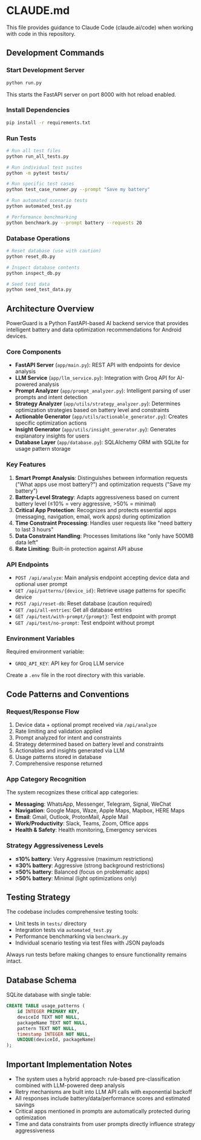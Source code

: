 # CLAUDE.md

This file provides guidance to Claude Code (claude.ai/code) when working with code in this repository.

## Development Commands

### Start Development Server
```bash
python run.py
```
This starts the FastAPI server on port 8000 with hot reload enabled.

### Install Dependencies
```bash
pip install -r requirements.txt
```

### Run Tests
```bash
# Run all test files
python run_all_tests.py

# Run individual test suites
python -m pytest tests/

# Run specific test cases
python test_case_runner.py --prompt "Save my battery"

# Run automated scenario tests
python automated_test.py

# Performance benchmarking
python benchmark.py --prompt battery --requests 20
```

### Database Operations
```bash
# Reset database (use with caution)
python reset_db.py

# Inspect database contents
python inspect_db.py

# Seed test data
python seed_test_data.py
```

## Architecture Overview

PowerGuard is a Python FastAPI-based AI backend service that provides intelligent battery and data optimization recommendations for Android devices.

### Core Components

- **FastAPI Server** (`app/main.py`): REST API with endpoints for device analysis
- **LLM Service** (`app/llm_service.py`): Integration with Groq API for AI-powered analysis
- **Prompt Analyzer** (`app/prompt_analyzer.py`): Intelligent parsing of user prompts and intent detection
- **Strategy Analyzer** (`app/utils/strategy_analyzer.py`): Determines optimization strategies based on battery level and constraints
- **Actionable Generator** (`app/utils/actionable_generator.py`): Creates specific optimization actions
- **Insight Generator** (`app/utils/insight_generator.py`): Generates explanatory insights for users
- **Database Layer** (`app/database.py`): SQLAlchemy ORM with SQLite for usage pattern storage

### Key Features

1. **Smart Prompt Analysis**: Distinguishes between information requests ("What apps use most battery?") and optimization requests ("Save my battery")
2. **Battery-Level Strategy**: Adapts aggressiveness based on current battery level (≤10% = very aggressive, >50% = minimal)
3. **Critical App Protection**: Recognizes and protects essential apps (messaging, navigation, email, work apps) during optimization
4. **Time Constraint Processing**: Handles user requests like "need battery to last 3 hours"
5. **Data Constraint Handling**: Processes limitations like "only have 500MB data left"
6. **Rate Limiting**: Built-in protection against API abuse

### API Endpoints

- `POST /api/analyze`: Main analysis endpoint accepting device data and optional user prompt
- `GET /api/patterns/{device_id}`: Retrieve usage patterns for specific device
- `POST /api/reset-db`: Reset database (caution required)
- `GET /api/all-entries`: Get all database entries
- `GET /api/test/with-prompt/{prompt}`: Test endpoint with prompt
- `GET /api/test/no-prompt`: Test endpoint without prompt

### Environment Variables

Required environment variable:
- `GROQ_API_KEY`: API key for Groq LLM service

Create a `.env` file in the root directory with this variable.

## Code Patterns and Conventions

### Request/Response Flow
1. Device data + optional prompt received via `/api/analyze`
2. Rate limiting and validation applied
3. Prompt analyzed for intent and constraints
4. Strategy determined based on battery level and constraints
5. Actionables and insights generated via LLM
6. Usage patterns stored in database
7. Comprehensive response returned

### App Category Recognition
The system recognizes these critical app categories:
- **Messaging**: WhatsApp, Messenger, Telegram, Signal, WeChat
- **Navigation**: Google Maps, Waze, Apple Maps, Mapbox, HERE Maps
- **Email**: Gmail, Outlook, ProtonMail, Apple Mail
- **Work/Productivity**: Slack, Teams, Zoom, Office apps
- **Health & Safety**: Health monitoring, Emergency services

### Strategy Aggressiveness Levels
- **≤10% battery**: Very Aggressive (maximum restrictions)
- **≤30% battery**: Aggressive (strong background restrictions)
- **≤50% battery**: Balanced (focus on problematic apps)
- **>50% battery**: Minimal (light optimizations only)

## Testing Strategy

The codebase includes comprehensive testing tools:
- Unit tests in `tests/` directory
- Integration tests via `automated_test.py`
- Performance benchmarking via `benchmark.py`
- Individual scenario testing via test files with JSON payloads

Always run tests before making changes to ensure functionality remains intact.

## Database Schema

SQLite database with single table:
```sql
CREATE TABLE usage_patterns (
    id INTEGER PRIMARY KEY,
    deviceId TEXT NOT NULL,
    packageName TEXT NOT NULL,
    pattern TEXT NOT NULL,
    timestamp INTEGER NOT NULL,
    UNIQUE(deviceId, packageName)
);
```

## Important Implementation Notes

- The system uses a hybrid approach: rule-based pre-classification combined with LLM-powered deep analysis
- Retry mechanisms are built into LLM API calls with exponential backoff
- All responses include battery/data/performance scores and estimated savings
- Critical apps mentioned in prompts are automatically protected during optimization
- Time and data constraints from user prompts directly influence strategy aggressiveness